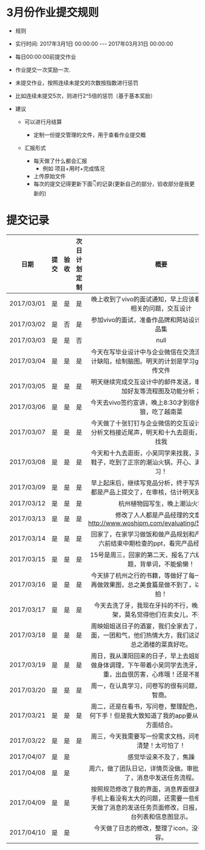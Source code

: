 # 3月份作业提交规则
- 规则
 - 实行时间: 2017年3月1日 00:00:00 --- 2017年03月31日 00:00:00
 - 每日00:00:00前提交作业
 - 作业提交一次奖励一次.
 - 未提交作业，按照连续未提交的次数按指数进行惩罚
  - 比如连续未提交5次，则进行2^5倍的惩罚（基于基本奖励）
  
- 建议
  - 可以进行月结算
    - 定制一份提交管理的文件，用于查看作业提交概
   
  - 汇报形式
    - 每天做了什么都会汇报
      - 例如 项目+用时+完成情况
    - 上传原始文件
    - 每次的提交记得更新下面👇的记录(更新自己的部分，验收部分是我更新的)
  
# 提交记录

| **日期** | **提交** | **验收** | **次日计划定制** | **概要** |
|:-------------:|:-------------:|:-------------:|:-------------:|:----------:|
| 2017/03/01 | 是 | 是 | 是 | 晚上收到了vivo的面试通知，早上应该看一些与面试相关的问题，交互设计 |
| 2017/03/02 | 是 | 否 | 是 | 参加vivo的面试，准备作品牌和网站设计相关的作品品集 |
| 2017/03/03 | 是 | 是 | 否 | null |
| 2017/03/04 | 是 | 是 | 是 | 今天在写毕业设计中与企业微信在交流流程方面的设计缺陷，绘制脑图。明天的计划是学习github如何上传文件|
| 2017/03/05 | 是 | 是 | 是 | 明天继续完成交互设计中的邮件发送，审批，打卡，加好友等流程图及功能分析； |
| 2017/03/06 | 是 | 是 | 是 | 今天去vivo签约宣讲，晚上8:30才到宿舍，看了金刚狼，吃了越南菜 |
| 2017/03/07 | 是 | 是 | 是 | 今天做了十张钉钉与企业微信的交互设计比较，竞品分析文档接近尾声，明天和十九去逛街，小吴同学来找我 |
| 2017/03/08 | 是 | 是 | 是 | 今天和十九去逛街，小吴同学来找我，买到了心爱的鞋子，吃到了正宗的潮汕火锅，开心、满足！明天学习！ |
| 2017/03/09 | 是 | 是 | 是 | 早上起床后，继续写竞品分析，终于写完了，在人人都是产品上提交了，在审核，估计明天就能给出链接 |
| 2017/03/12 | 是 | 是 | 是 | 杭州植物园写生，晚上潮汕火锅 |
| 2017/03/13 | 是 | 是 | 是 | 修改了人人都是产品经理的文章：http://www.woshipm.com/evaluating/589396.html  |
| 2017/03/14 | 是 | 是 | 是 | 回家了，在家学习做饭和做产品规划和产品设计，周六前结束中期检查的ppt，看完产品经理的书。 |
| 2017/03/15 | 是 | 是 | 是 | 15号是周三，回家的第二天，报名了六级，还是要做题，背单词，不能偷懒！ |
| 2017/03/16 | 是 | 是 | 是 | 今天排了杭州之行的书籍，等做好了每一页的内容，再做效果图，总之美食篇是做不到了，以后吃的都要拍！ |
| 2017/03/17 | 是 | 是 | 是 | 今天去洗了牙，我现在牙抖的不行，晚上和家人吵架，莫名觉得他们在卖女儿，不开心  |
| 2017/03/18 | 是 | 是 | 是 | 周映姐姐送日子的酒宴，我们全家去了，双方家中见面，一团和气，他们热情大方，我们这边低调沉稳，总之酒楼的菜真好吃。 |
| 2017/03/19 | 是 | 是 | 是 | 周日，我从溧阳回来的日子，早上去姐姐的店里拔罐做身体调理，下午带着小吴同学去洗牙，牙周炎太严重，出血很厉害，心疼哦！还是不能偷懒！ |
| 2017/03/20 | 是 | 是 | 是 | 周一，在认真学习，问卷写的很有问题，质疑自己的智商。 |
| 2017/03/21 | 是 | 是 | 是 | 周二，还是在看书，写问卷，整理配色，我不知道从何下手！但是我大致知道了我的app要从沟通+任务两方面结合。 |
| 2017/03/22 | 是 | 是 | 是 | 周三，今天我需要写一份需求文档，问卷的内容还不清楚！太可怕了！ |
| 2017/04/07 | 是 | 是 |  | 感觉毕设来不及了，焦躁 |
| 2017/04/08 | 是 | 是 |  | 周六，做了团队日记，详情页没做。审批-报销流程做了，消息中发送任务流程。 |
| 2017/04/09 | 是 | 是 |  | 按照规范修改了我的界面，消息界面很满意，至少在手机上看没有太大的问题，还需要一些细节修改。今天做了消息的发送任务页面修改，日报，明天做工作台列表和信息图显示。 |
| 2017/04/10 | 是 | 是 |  | 今天做了日志的修改，整理了icon，没有做更多内容。 |